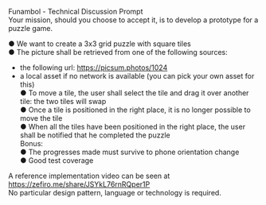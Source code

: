 Funambol - Technical Discussion Prompt<br>
Your mission, should you choose to accept it, is to develop a prototype for a puzzle game. <br>

● We want to create a 3x3 grid puzzle with square tiles <br>
● The picture shall be retrieved from one of the following sources: <br>
 - the following url: https://picsum.photos/1024 <br>
 - a local asset if no network is available (you can pick your own asset for this) <br>
● To move a tile, the user shall select the tile and drag it over another tile: the two tiles will
swap <br>
● Once a tile is positioned in the right place, it is no longer possible to move the tile <br>
● When all the tiles have been positioned in the right place, the user shall be notified that
he completed the puzzle <br>
Bonus: <br>
● The progresses made must survive to phone orientation change <br>
● Good test coverage <br>

A reference implementation video can be seen at https://zefiro.me/share/JSYkL76rnRQper1P <br>
No particular design pattern, language or technology is required.
